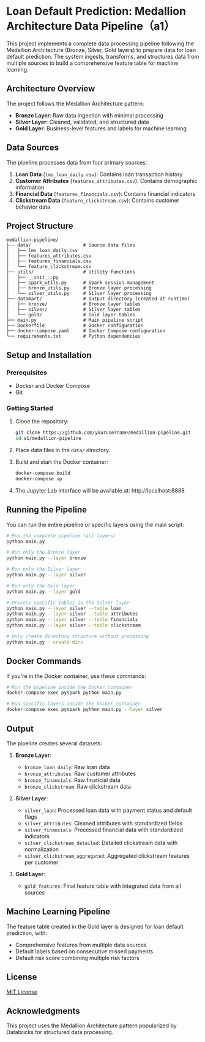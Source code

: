 # Loan Default Prediction: Medallion Architecture Data Pipeline（a1）

This project implements a complete data processing pipeline following the Medallion Architecture (Bronze, Silver, Gold layers) to prepare data for loan default prediction. The system ingests, transforms, and structures data from multiple sources to build a comprehensive feature table for machine learning.

## Architecture Overview

The project follows the Medallion Architecture pattern:

- **Bronze Layer**: Raw data ingestion with minimal processing
- **Silver Layer**: Cleaned, validated, and structured data 
- **Gold Layer**: Business-level features and labels for machine learning

## Data Sources

The pipeline processes data from four primary sources:

1. **Loan Data** (`lms_loan_daily.csv`): Contains loan transaction history
2. **Customer Attributes** (`features_attributes.csv`): Contains demographic information
3. **Financial Data** (`features_financials.csv`): Contains financial indicators
4. **Clickstream Data** (`feature_clickstream.csv`): Contains customer behavior data

## Project Structure

```
medallion-pipeline/
├── data/                   # Source data files
│   ├── lms_loan_daily.csv
│   ├── features_attributes.csv
│   ├── features_financials.csv
│   └── feature_clickstream.csv
├── utils/                  # Utility functions
│   ├── __init__.py
│   ├── spark_utils.py      # Spark session management
│   ├── bronze_utils.py     # Bronze layer processing
│   └── silver_utils.py     # Silver layer processing
├── datamart/               # Output directory (created at runtime)
│   ├── bronze/             # Bronze layer tables
│   ├── silver/             # Silver layer tables
│   └── gold/               # Gold layer tables
├── main.py                 # Main pipeline script
├── Dockerfile              # Docker configuration
├── docker-compose.yaml     # Docker Compose configuration
└── requirements.txt        # Python dependencies
```

## Setup and Installation

### Prerequisites

- Docker and Docker Compose
- Git

### Getting Started

1. Clone the repository:
   ```bash
   git clone https://github.com/yourusername/medallion-pipeline.git
   cd a1/medallion-pipeline
   ```

2. Place data files in the `data/` directory.

3. Build and start the Docker container:
   ```bash
   docker-compose build
   docker-compose up
   ```

4. The Jupyter Lab interface will be available at: http://localhost:8888

## Running the Pipeline

You can run the entire pipeline or specific layers using the main script:

```bash
# Run the complete pipeline (all layers)
python main.py

# Run only the Bronze layer
python main.py --layer bronze

# Run only the Silver layer
python main.py --layer silver

# Run only the Gold layer
python main.py --layer gold

# Process specific tables in the Silver layer
python main.py --layer silver --table loan
python main.py --layer silver --table attributes
python main.py --layer silver --table financials
python main.py --layer silver --table clickstream

# Only create directory structure without processing
python main.py --create-dirs
```

## Docker Commands

If you're in the Docker container, use these commands:

```bash
# Run the pipeline inside the Docker container
docker-compose exec pyspark python main.py

# Run specific layers inside the Docker container
docker-compose exec pyspark python main.py --layer silver
```

## Output

The pipeline creates several datasets:

1. **Bronze Layer**:
   - `bronze_loan_daily`: Raw loan data
   - `bronze_attributes`: Raw customer attributes
   - `bronze_financials`: Raw financial data
   - `bronze_clickstream`: Raw clickstream data

2. **Silver Layer**:
   - `silver_loan`: Processed loan data with payment status and default flags
   - `silver_attributes`: Cleaned attributes with standardized fields
   - `silver_financials`: Processed financial data with standardized indicators
   - `silver_clickstream_detailed`: Detailed clickstream data with normalization
   - `silver_clickstream_aggregated`: Aggregated clickstream features per customer

3. **Gold Layer**:
   - `gold_features`: Final feature table with integrated data from all sources

## Machine Learning Pipeline

The feature table created in the Gold layer is designed for loan default prediction, with:
- Comprehensive features from multiple data sources
- Default labels based on consecutive missed payments
- Default risk score combining multiple risk factors

## License

[MIT License](LICENSE)

## Acknowledgments

This project uses the Medallion Architecture pattern popularized by Databricks for structured data processing.
